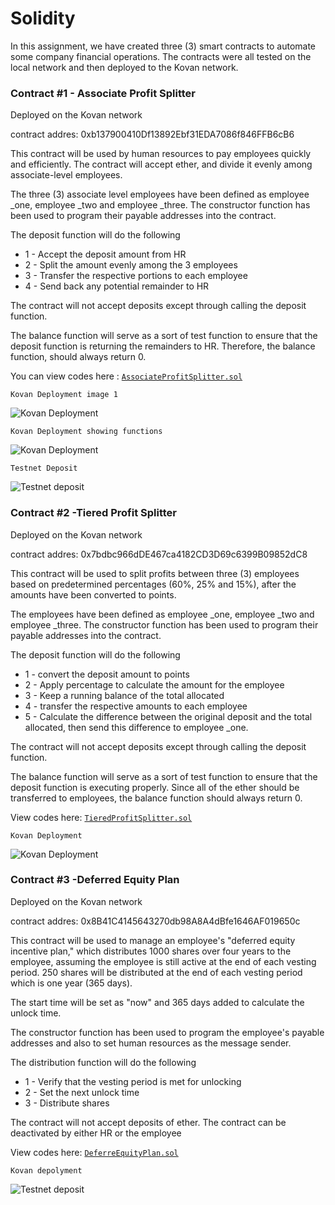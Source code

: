 # Solidity

In this assignment, we have created three (3) smart contracts to automate some company financial operations. The contracts were all tested on the local network and then deployed to the Kovan network.

### Contract #1 - Associate Profit Splitter
Deployed on the Kovan network

contract addres: 0xb137900410Df13892Ebf31EDA7086f846FFB6cB6

This contract will be used by human resources to pay employees quickly and efficiently. The contract  will accept ether, and divide it evenly among associate-level employees.

The three (3) associate level employees have been defined as
employee _one, employee _two and employee _three. The constructor function has been used to program their payable addresses into the contract.

The deposit function will do the following
* 1 - Accept the deposit amount from HR
* 2 - Split the amount evenly among the 3 employees
* 3 - Transfer the respective portions to each employee
* 4 - Send back any potential remainder to HR

The contract will not accept deposits except through calling the deposit function.

The balance function will serve as a sort of test function to ensure that the deposit function is returning the remainders to HR.  Therefore, the balance function, should always return 0.

You can view codes here :  [`AssociateProfitSplitter.sol`](AssociateProfitSplitter.sol)

`Kovan Deployment image 1`

![`Kovan Deployment`](Images/APS_deployment_kovan.PNG)

`Kovan Deployment showing functions`

![`Kovan Deployment`](Images/APS_deployment_kovan2.PNG)

`Testnet Deposit `

![`Testnet deposit`](Images/Testnet_deposit_APS.PNG)

### Contract #2 -Tiered Profit Splitter
Deployed on the Kovan network

contract addres: 0x7bdbc966dDE467ca4182CD3D69c6399B09852dC8

This contract will be used to split profits between three (3) employees based on predetermined percentages (60%, 25% and 15%), after the amounts have been converted to points.

The employees have been defined as
employee _one, employee _two and employee _three. The constructor function has been used to program their payable addresses into the contract.

The deposit function will do the following
* 1 - convert the deposit amount to points
* 2 - Apply percentage to calculate the amount for the employee
* 3 - Keep a running balance of the total allocated 
* 4 - transfer the respective amounts to each employee
* 5 - Calculate the difference between the original deposit and the total allocated, then  send this difference to employee _one.  

The contract will not accept deposits except through calling the deposit function.

The balance function will serve as a sort of test function to ensure that the deposit function is executing properly. Since all of the ether should be transferred to employees, the balance function should always return 0.


View codes here: [`TieredProfitSplitter.sol`](TieredProfitSplitter.sol)

`Kovan Deployment `

![`Kovan Deployment`](Images/TPS_Kovan_Deploy.PNG)


### Contract #3 -Deferred Equity Plan
Deployed on the Kovan network   
 
contract addres: 0x8B41C4145643270db98A8A4dBfe1646AF019650c

This contract will be used to manage an employee's "deferred equity incentive plan," which distributes 1000 shares over four years to the employee, assuming the employee is still active at the end of each vesting period. 250 shares will be distributed at the end of each vesting period which is one year (365 days).

The start time will be set as "now" and 365 days added to calculate the unlock time. 

The constructor function has been used to program the employee's payable addresses and also to set human resources as the message sender.

The distribution function will do the following
* 1 - Verify that the vesting period is met for unlocking
* 2 - Set the next unlock time
* 3 - Distribute shares 

The contract will not accept deposits of ether. The contract can be deactivated by either HR or the employee

View codes here: [`DeferreEquityPlan.sol`](DeferredEquityPlan.sol)

`Kovan depolyment `

![`Testnet deposit`](Images/DEP_distributed_shares_kovan.PNG)